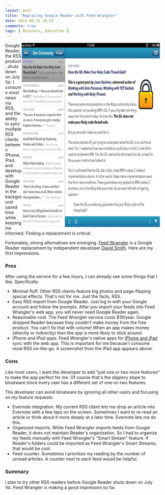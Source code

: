 ```yaml
---
layout: post
title: "Replacing Google Reader with Feed Wrangler"
date: 2013-06-21 18:52
comments: true
tags: [ Business, Education ]
---
```

<img src="/images/feedwrangler-gil.jpg" height="600" width="450" align="right" alt="Google Reader Replacement: Feed Wrangler - iPad" title="Google Reader Replacement: Feed Wrangler - iPad">
Google Reader, the RSS product, shuts down on July 1st. I consume most news via RSS, and the ability to sync multiple RSS clients between iPhone, iPad, and desktop with Google Reader in the background saved time while keeping me informed. Finding a replacement is critical.

Fortunately, strong alternatives are emerging. [Feed Wrangler](http://feedwrangler.net) is a Google Reader replacement by independent developer [David Smith](http://david-smith.org). Here are my first impressions. 

<!--more-->

### Pros
After using the service for a few hours, I can already see some things that I like. Specifically:

* Minimal fluff. Other RSS clients feature big photos and page-flipping special effects. That's not for me. Just the facts, RSS.
* Easy RSS import from Google Reader. Just log in with your Google account and follow the prompts. After you import your feeds into Feed Wrangler's web app, you will never need Google Reader again. 
* Reasonable cost. The Feed Wrangler service costs $19/year. Google dropped Reader because they couldn't make money from the free product. You can't fix that with volume! When an app makes money (directly or indirectly) then the app is more likely to stick around.
* iPhone and iPad apps. Feed Wrangler's native apps for [iPhone and iPad](https://itunes.apple.com/us/app/feed-wrangler/id634486174?mt=8) sync with the web app. This is important for me because I consume most RSS on-the-go. A screenshot from the iPad app appears above. 

### Cons
Like most users, I want the developer to add "just one or two more features" to make the app perfect for me. Of course that's the slippery slope to bloatware since every user has a different set of one-or-two features.

The developer can avoid bloatware by ignoring all other users and focusing on _my_ feature requests: 

* Evernote integration. My current RSS client lets me drop an article into Evernote with a few taps on the screen. Sometimes I want to re-read an article or think about it more deeply at a later time. Evernote lets me do this.
* Organized imports. While Feed Wrangler imports feeds from Google Reader, it does not maintain Reader's organization. So I had to organize my feeds manually with Feed Wrangler's "Smart Stream" feature. If Reader's folders could be imported as Feed Wrangler's Smart Streams, that would be cool.
* Feed counter. Sometimes I prioritize my reading by the number of unread articles. A counter next to each feed would be helpful.

### Summary
I plan to try other RSS readers before Google Reader shuts down on July 1st. Feed Wrangler is making a good impression so far.
